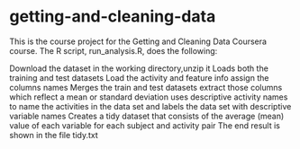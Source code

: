 # getting-and-cleaning-data
This is the course project for the Getting and Cleaning Data Coursera course. The R script, run_analysis.R, does the following:

Download the dataset in the working directory,unzip it
Loads both the training and test datasets
Load the activity and feature info
assign the columns names
Merges the train and test datasets
extract those columns which reflect a mean or standard deviation
uses descriptive activity names to name the activities in the data set
and labels the data set with descriptive variable names
Creates a tidy dataset that consists of the average (mean) value of each variable for each subject and activity pair
The end result is shown in the file tidy.txt